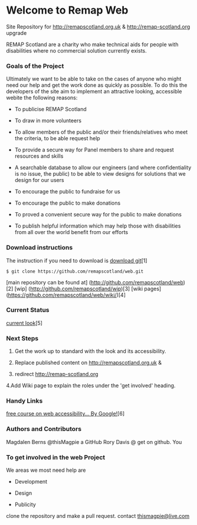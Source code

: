 Welcome to Remap Web
===


Site Repository for http://remapscotland.org.uk &amp; http://remap-scotland.org upgrade 

REMAP Scotland are a charity who make technical aids for people with disabilities where no commercial solution currently 
exists.

### Goals of the Project

Ultimately we want to be able to take on the cases of anyone who might need our help and get the work done as quickly as possible.
To do this the developers of the site aim to implement an attractive looking, accessible webite the following reasons:

 * To publicise REMAP Scotland

 * To draw in more volunteers

 * To allow members of the public and/or their friends/relatives who meet the criteria, to be able request help

 * To provide a secure way for Panel members to share and request resources and skills

 * A searchable database to allow our engineers (and where confidentiality is no issue, the public) to be able to view designs for solutions
that we design for our users

 * To encourage the public to fundraise for us

 * To encourage the public to make donations

 * To proved a convenient secure way for the public to make donations

 * To publish helpful information which may help those with disabilities from all over the world benefit from our efforts

### Download instructions 

The instruction if you need to download is [download git](http://git-scm.com/downloads )[1] 

```
$ git clone https://github.com/remapscotland/web.git
```

[main repository can be found at] (http://github.com/remapscotland/web)[2]
[wip] (http://github.com/remapscotland/wip)[3]
[wiki pages] (https://github.com/remapscotland/web/wiki/)[4]

### Current Status

[current look](https://docs.google.com/file/d/0B1Y99_304RetRGFUZjNBLWdpNUk/edit?usp=sharing)[5]

### Next Steps

 1. Get the work up to standard with the look and its accessibility. 

 2. Replace published content on http://remapscotland.org.uk &amp; 

 3. redirect http://remap-scotland.org 

 4.Add Wiki page to explain the roles under the 'get involved' heading.


### Handy Links

[free course on web accessibility... By Google!](https://webaccessibility.withgoogle.com/preview)[6]


### Authors and Contributors
Magdalen Berns @thisMagpie a GitHub 
Rory Davis @ get on github.
You

### To get involved in the web Project

We areas we most need help are 

 * Development

 * Design

 * Publicity

clone the repository and make a pull request.
contact thismagpie@live.com
